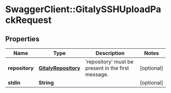 # SwaggerClient::GitalySSHUploadPackRequest

## Properties
Name | Type | Description | Notes
------------ | ------------- | ------------- | -------------
**repository** | [**GitalyRepository**](GitalyRepository.md) | &#39;repository&#39; must be present in the first message. | [optional] 
**stdin** | **String** |  | [optional] 


